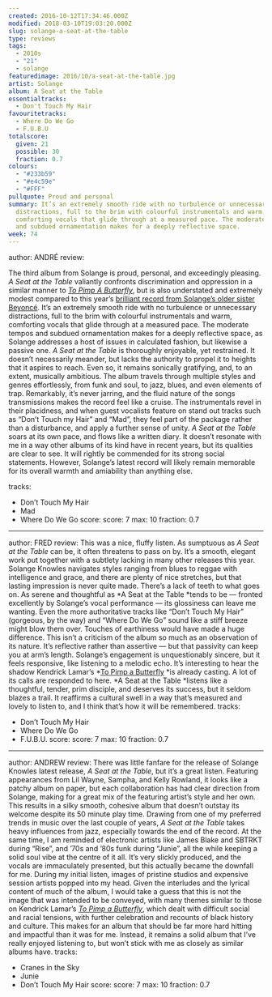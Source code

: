 ```yaml
---
created: 2016-10-12T17:34:46.000Z
modified: 2018-03-10T19:03:20.000Z
slug: solange-a-seat-at-the-table
type: reviews
tags:
  - 2010s
  - "21"
  - solange
featuredimage: 2016/10/a-seat-at-the-table.jpg
artist: Solange
album: A Seat at the Table
essentialtracks:
  - Don't Touch My Hair
favouritetracks:
  - Where Do We Go
  - F.U.B.U
totalscore:
  given: 21
  possible: 30
  fraction: 0.7
colours:
  - "#233b59"
  - "#e4c59e"
  - "#FFF"
pullquote: Proud and personal
summary: It’s an extremely smooth ride with no turbulence or unnecessary
  distractions, full to the brim with colourful instrumentals and warm,
  comforting vocals that glide through at a measured pace. The moderate tempos
  and subdued ornamentation makes for a deeply reflective space.
week: 74
---
```

author: ANDRÉ
review: <div class="_d97"><p>The third album from Solange is proud, personal,
  and exceedingly pleasing. <em>A Seat at the Table</em> valiantly confronts
  discrimination and oppression in a similar manner to <em><a
  href="https://audioxide.com/reviews/kendrick-lamar-to-pimp-a-butterfly/"
  target="_blank" rel="noopener">To Pimp A Butterfly</a></em>, but is also
  understated and extremely modest compared to this year’s <a
  href="https://audioxide.com/articles/best-of-the-rest-april-2016/"
  target="_blank" rel="noopener">brilliant record from Solange’s older sister
  Beyoncé</a>. It’s an extremely smooth ride with no turbulence or unnecessary
  distractions, full to the brim with colourful instrumentals and warm,
  comforting vocals that glide through at a measured pace. The moderate tempos
  and subdued ornamentation makes for a deeply reflective space, as Solange
  addresses a host of issues in calculated fashion, but likewise a passive one.
  <em>A Seat at the Table</em> is thoroughly enjoyable, yet restrained. It
  doesn’t necessarily meander, but lacks the authority to propel it to heights
  that it aspires to reach. Even so, it remains sonically gratifying, and, to an
  extent, musically ambitious. The album travels through multiple styles and
  genres effortlessly, from funk and soul, to jazz, blues, and even elements of
  trap. Remarkably, it’s never jarring, and the fluid nature of the songs
  transmissions makes the record feel like a cruise. The instrumentals revel in
  their placidness, and when guest vocalists feature on stand out tracks such as
  “Don’t Touch my Hair” and “Mad”, they feel part of the package rather than a
  disturbance, and apply a further sense of unity. <em>A Seat at the Table</em>
  soars at its own pace, and flows like a written diary. It doesn’t resonate
  with me in a way other albums of its kind have in recent years, but its
  qualities are clear to see. It will rightly be&nbsp;commended for its strong
  social statements. However, Solange’s latest record will likely remain
  memorable for its overall warmth and amiability than anything else.</p></div>
tracks:
  - Don’t Touch My Hair
  - ­Mad
  - ­Where Do We Go
score:
  score: 7
  max: 10
  fraction: 0.7
---
author: FRED
review: This was a nice, fluffy listen. As sumptuous as *A Seat at the Table*
  can be, it often threatens to pass on by. It’s a smooth, elegant work put
  together with a subtlety lacking in many other releases this year. Solange
  Knowles navigates styles ranging from blues to reggae with intelligence and
  grace, and there are plenty of nice stretches, but that lasting impression is
  never quite made. There’s a lack of teeth to what goes on. As serene and
  thoughtful as *A Seat at the Table *tends to be — fronted excellently by
  Solange’s vocal performance — its glossiness can leave me wanting. Even the
  more authoritative tracks like “Don’t Touch My Hair” (gorgeous, by the way)
  and “Where Do We Go” sound like a stiff breeze might blow them over.
  Touches of earthiness would have made a huge difference. This isn’t a
  criticism of the album so much as an observation of its nature. It’s
  reflective rather than assertive — but that passivity can keep you at arm’s
  length. Solange’s engagement is unquestionably sincere, but it feels
  responsive, like listening to a melodic echo. It’s interesting to hear the
  shadow Kendrick Lamar’s *[To Pimp a
  Butterfly](<https://audioxide.com/reviews/kendrick-lamar-to-pimp-a-butterfly/>)
  *is already casting. A lot of its calls are responded to here. *A Seat at the
  Table *listens like a thoughtful, tender, prim disciple, and deserves its
  success, but it seldom blazes a trail. It reaffirms a cultural swell in a way
  that’s measured and lovely to listen to, and I think that’s how it will be
  remembered.
tracks:
  - Don’t Touch My Hair
  - ­Where Do We Go
  - ­F.U.B.U.
score:
  score: 7
  max: 10
  fraction: 0.7
---
author: ANDREW
review: There was little fanfare for the release of Solange Knowles latest
  release, *A Seat at the Table*, but it’s a great listen. Featuring appearances
  from Lil Wayne, Sampha, and Kelly Rowland, it looks like a patchy album on
  paper, but each collaboration has had clear direction from Solange, making for
  a great mix of the featuring artist’s style and her own. This results in a
  silky smooth, cohesive album that doesn’t outstay its welcome despite its 50
  minute play time. Drawing from one of my preferred trends in music over the
  last couple of years, *A Seat at the Table* takes heavy influences from jazz,
  especially towards the end of the record. At the same time, I am reminded of
  electronic artists like James Blake and SBTRKT during “Rise”, and ’70s and
  ’80s funk during “Junie”, all the while keeping a solid soul vibe at the
  centre of it all. It’s very slickly produced, and the vocals are immaculately
  presented, but this actually became the downfall for me. During my initial
  listen, images of pristine studios and expensive session artists popped into
  my head. Given the interludes and the lyrical content of much of the album, I
  would take a guess that this is not the image that was intended to be
  conveyed, with many themes similar to those on Kendrick Lamar’s *[To Pimp a
  Butterfly](<https://audioxide.com/reviews/kendrick-lamar-to-pimp-a-butterfly/>)*,
  which dealt with difficult social and racial tensions, with further
  celebration and recounts of black history and culture. This makes for an album
  that should be far more hard hitting and impactful than it was for me.
  Instead, it remains a solid album that I’ve really enjoyed listening to, but
  won’t stick with me as closely as similar albums have.
tracks:
  - Cranes in the Sky
  - ­Junie
  - ­Don’t Touch My Hair
score:
  score: 7
  max: 10
  fraction: 0.7
